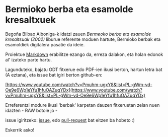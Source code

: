 # Bermioko berba eta esamolde kresaltxuek #

Begoña Bilbao Alboniga-k idatzi zauen *Bermeoko berba eta esamolde kresaltsuak (2002)* liburue referente moduen hartute, Bermioko berbak eta esamoldiek digitalera pasatie da ideie.

Proiektue [Markdown](https://en.wikipedia.org/wiki/Markdown) erabilitze ezango da, erreza dalakon, eta holan edonok al' izateko parte hartu.

Lagunduteko, bajatu ODT fitxerue edo PDF-ien ikusi berton, hartun letra bat (A eztana), eta issue bat igiri berton github-en:

[https://www.youtube.com/watch?v=Pmuhm-ugxY8&list=PL-gWm-vd-Oe9e6Wp1eYfu1hfuOAZuqYDx](https://www.youtube.com/watch?v=Pmuhm-ugxY8&list=PL-gWm-vd-Oe9e6Wp1eYfu1hfuOAZuqYDx)

Erreferentzi modure ikusi 'berbak' karpetan dauzen fitxeruetan zelan nuen idazten - RAW botoie jo -

issue igiritzeko: [issue](https://github.com/ZiTAL/bermiotarra/issues), edo [pull-request](https://stackoverflow.com/a/14680805/454827) bat eitzen ba hobeto :)

Eskerrik asko!


